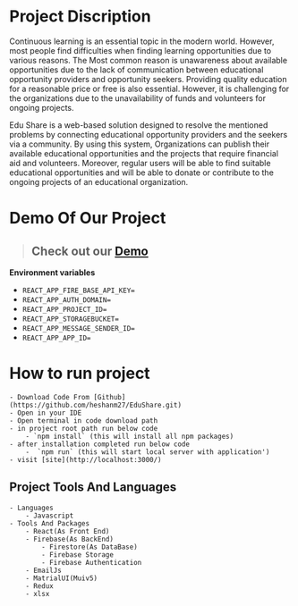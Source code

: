 # Project Discription

Continuous learning is an essential topic in the modern world. However, most people find
difficulties when finding learning opportunities due to various reasons. The Most common
reason is unawareness about available opportunities due to the lack of communication between
educational opportunity providers and opportunity seekers.
Providing quality education for a reasonable price or free is also essential. However, it is
challenging for the organizations due to the unavailability of funds and volunteers for ongoing
projects.

Edu Share is a web-based solution designed to resolve the mentioned problems by connecting
educational opportunity providers and the seekers via a community.
By using this system, Organizations can publish their available educational opportunities and
the projects that require financial aid and volunteers. Moreover, regular users will be able to
find suitable educational opportunities and will be able to donate or contribute to the ongoing
projects of an educational organization.

# Demo Of Our Project

> ## Check out our [Demo](https://edushareorg.netlify.app/)

**Environment variables** </br>

- `REACT_APP_FIRE_BASE_API_KEY=`</br>
- `REACT_APP_AUTH_DOMAIN=`</br>
- `REACT_APP_PROJECT_ID=`</br>
- `REACT_APP_STORAGEBUCKET=`</br>
- `REACT_APP_MESSAGE_SENDER_ID=`</br>
- `REACT_APP_APP_ID=`

# How to run project

    - Download Code From [Github](https://github.com/heshanm27/EduShare.git)
    - Open in your IDE
    - Open terminal in code download path
    - in project root path run below code
        - `npm install` (this will install all npm packages)
    - after installation completed run below code
        -  `npm run` (this will start local server with application')
    - visit [site](http://localhost:3000/)

## Project Tools And Languages

    - Languages
        - Javascript
    - Tools And Packages
        - React(As Front End)
        - Firebase(As BackEnd)
            - Firestore(As DataBase)
            - Firebase Storage
            - Firebase Authentication
        - EmailJs
        - MatrialUI(Muiv5)
        - Redux
        - xlsx
